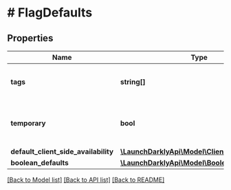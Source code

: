 # # FlagDefaults

## Properties

Name | Type | Description | Notes
------------ | ------------- | ------------- | -------------
**tags** | **string[]** | A list of default tags for each flag | [optional]
**temporary** | **bool** | Whether the flag should be temporary by default | [optional]
**default_client_side_availability** | [**\LaunchDarklyApi\Model\ClientSideAvailability**](ClientSideAvailability.md) |  | [optional]
**boolean_defaults** | [**\LaunchDarklyApi\Model\BooleanDefaults**](BooleanDefaults.md) |  | [optional]

[[Back to Model list]](../../README.md#models) [[Back to API list]](../../README.md#endpoints) [[Back to README]](../../README.md)
